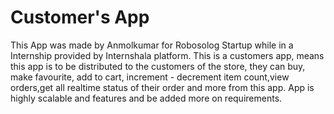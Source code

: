 # Customer's App

This App was made by Anmolkumar for Robosolog Startup while in a Internship provided by Internshala platform.
This is a customers app, means this app is to be distributed to the customers of the store, they can buy, make favourite, add to cart, increment - decrement item count,view orders,get all realtime status of their order and more from this app.
App is highly scalable and features and be added more on requirements.

